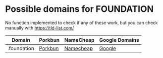# Possible domains for FOUNDATION

No function implemented to check if any of these work, but you can check manually with https://tld-list.com/

| Domain | Porkbun | NameCheap | Google Domains |
|---|---|---|---|
| .foundation | [Porkbun](https://porkbun.com/checkout/search?prb=e814663da1&tlds=&idnLanguage=&search=search&q=.foundation) | [Namecheap](https://www.namecheap.com/domains/registration/results/?domain=.foundation) | [Google](https://domains.google.com/registrar/search?searchTerm=.foundation) |
